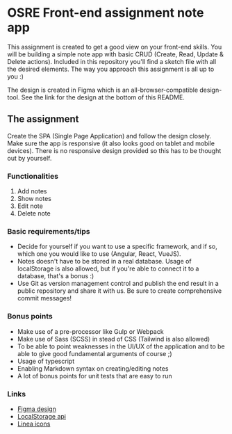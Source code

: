 # OSRE Front-end assignment note app

This assignment is created to get a good view on your front-end skills. You will be building a simple note app with basic CRUD (Create, Read, Update & Delete actions). Included in this repository you'll find a sketch file with all the desired elements. The way you approach this assignment is all up to you :)

The design is created in Figma which is an all-browser-compatible design-tool. See the link for the design at the bottom of this README.

## The assignment

Create the SPA (Single Page Application) and follow the design closely. Make sure the app is responsive (it also looks good on tablet and mobile devices). There is no responsive design provided so this has to be thought out by yourself.

### Functionalities

1. Add notes
2. Show notes
3. Edit note
4. Delete note

### Basic requirements/tips

-   Decide for yourself if you want to use a specific framework, and if so, which one you would like to use (Angular, React, VueJS).
-   Notes doesn't have to be stored in a real database. Usage of localStorage is also allowed, but if you're able to connect it to a database, that's a bonus :)
-   Use Git as version management control and publish the end result in a public repository and share it with us. Be sure to create comprehensive commit messages!

### Bonus points

-   Make use of a pre-processor like Gulp or Webpack
-   Make use of Sass (SCSS) in stead of CSS (Tailwind is also allowed)
-   To be able to point weaknesses in the UI/UX of the application and to be able to give good fundamental arguments of course ;)
-   Usage of typescript
-   Enabling Markdown syntax on creating/editing notes
-   A lot of bonus points for unit tests that are easy to run

### Links

-   [Figma design](https://www.figma.com/file/NM6EKY5KUgYuKDbcBNWuSo/note-app?node-id=0%3A1)
-   [LocalStorage api](https://developer.mozilla.org/en-US/docs/Web/API/Window/localStorage)
-   [Linea icons](http://www.linea.io/)
